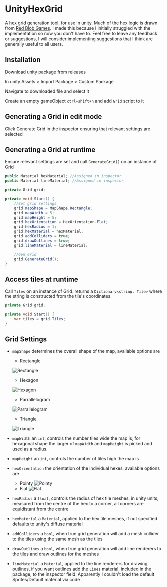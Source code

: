 # UnityHexGrid
A hex grid generation tool, for use in unity. Much of the hex logic is drawn from [Red Blob Games](http://www.redblobgames.com/grids/hexagons/). I made this because I initially struggled with the implementation so now you don't have to. Feel free to leave any feedback or suggestions, I will consider implementing suggestions that I think are generally useful to all users.

## Installation
Download unity package from releases

In unity Assets > Import Package > Custom Package

Navigate to downloaded file and select it

Create an empty gameObject `ctrl+shift+n` and add `Grid` script to it

## Generating a Grid in edit mode
Click Generate Grid in the inspector ensuring that relevant settings are selected

## Generating a Grid at runtime
Ensure relevant settings are set and call `GenerateGrid()` on an instance of Grid

```cs
public Material hexMaterial; //Assigned in inspector
public Material lineMaterial; //Assigned in inspector

private Grid grid;

private void Start() {
	//Set grid settings
	grid.mapShape = MapShape.Rectangle;
	grid.mapWidth = 5;
	grid.mapHeight = 5;
	grid.hexOrientation = HexOrientation.Flat;
	grid.hexRadius = 1;
	grid.hexMaterial = hexMaterial;
	grid.addColliders = true;
	grid.drawOutlines = true;
	grid.lineMaterial = lineMaterial;

	//Gen Grid
	grid.GenerateGrid();
}
```

## Access tiles at runtime

Call `Tiles` on an instance of Grid, returns a `Dictionary<string, Tile>` where the string is constructed from the tile's coordinates.

```cs
private Grid grid;

private void Start() {
	var tiles = grid.Tiles;
}

```

## Grid Settings
* `mapShape` determines the overall shape of the map, available options are
  * Rectangle
   
  ![Rectangle](http://i.imgur.com/I5eIjlu.jpg)
  * Hexagon
   
  ![Hexagon](http://i.imgur.com/pvCvkuT.jpg)
  * Parrallelogram
   
  ![Parrallelogram](http://i.imgur.com/ZtASYn0.jpg)
  * Triangle
  
  ![Triangle](http://i.imgur.com/uOEkZKF.jpg)
* `mapWidth` an `int`, controls the number tiles wide the map is, for hexagonal shape the larger of `mapWidth` and `mapHeight` is picked and used as a radius. 
* `mapHeight` an `int`, controls the number of tiles high the map is
* `hexOrientation` the orientation of the individual hexes, available options are
    * Pointy
  ![Pointy](http://i.imgur.com/CGWnE1M.jpg)
    * Flat
  ![Flat](http://i.imgur.com/es0TKVS.jpg)
* `hexRadius` a `float`, controls the radius of hex tile meshes, in unity units, measured from the centre of the hex to a corner, all corners are equidistant from the centre
* `hexMaterial` a `Material`, applied to the hex tile meshes, if not specified defaults to unity's diffuse material
* `addColliders` a `bool`, when true grid generation will add a mesh collider to the tiles using the same mesh as the tiles
* `drawOutlines` a `bool`, when true grid generation will add line renderers to the tiles and draw outlines for the meshes
* `lineMaterial` a `Material`, applied to the line renderers for drawing outlines, if you want outlines add the `Lines` material, included in the package, to the inspector field. Apparently I couldn't load the default Sprites/Default material via code
